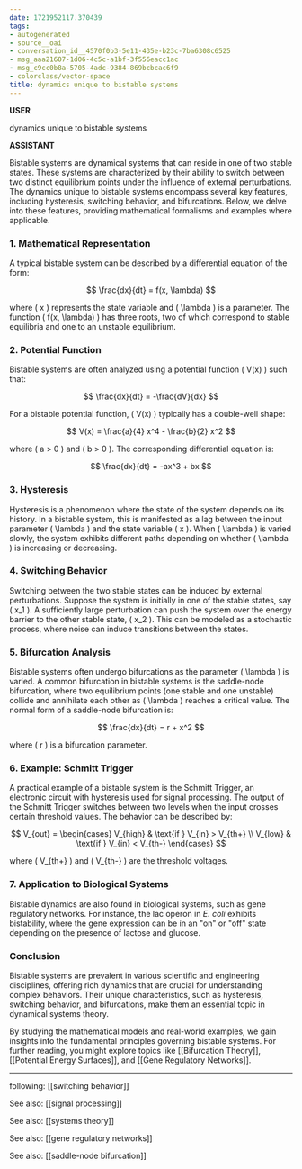```yaml
---
date: 1721952117.370439
tags:
- autogenerated
- source__oai
- conversation_id__4570f0b3-5e11-435e-b23c-7ba6308c6525
- msg_aaa21607-1d06-4c5c-a1bf-3f556eacc1ac
- msg_c9cc0b8a-5705-4adc-9384-869bcbcac6f9
- colorclass/vector-space
title: dynamics unique to bistable systems
---
```


**USER**

dynamics unique to bistable systems


**ASSISTANT**

Bistable systems are dynamical systems that can reside in one of two stable states. These systems are characterized by their ability to switch between two distinct equilibrium points under the influence of external perturbations. The dynamics unique to bistable systems encompass several key features, including hysteresis, switching behavior, and bifurcations. Below, we delve into these features, providing mathematical formalisms and examples where applicable.

### 1. **Mathematical Representation**

A typical bistable system can be described by a differential equation of the form:

$$
\frac{dx}{dt} = f(x, \lambda)
$$

where \( x \) represents the state variable and \( \lambda \) is a parameter. The function \( f(x, \lambda) \) has three roots, two of which correspond to stable equilibria and one to an unstable equilibrium.

### 2. **Potential Function**

Bistable systems are often analyzed using a potential function \( V(x) \) such that:

$$
\frac{dx}{dt} = -\frac{dV}{dx}
$$

For a bistable potential function, \( V(x) \) typically has a double-well shape:

$$
V(x) = \frac{a}{4} x^4 - \frac{b}{2} x^2
$$

where \( a > 0 \) and \( b > 0 \). The corresponding differential equation is:

$$
\frac{dx}{dt} = -ax^3 + bx
$$

### 3. **Hysteresis**

Hysteresis is a phenomenon where the state of the system depends on its history. In a bistable system, this is manifested as a lag between the input parameter \( \lambda \) and the state variable \( x \). When \( \lambda \) is varied slowly, the system exhibits different paths depending on whether \( \lambda \) is increasing or decreasing.

### 4. **Switching Behavior**

Switching between the two stable states can be induced by external perturbations. Suppose the system is initially in one of the stable states, say \( x_1 \). A sufficiently large perturbation can push the system over the energy barrier to the other stable state, \( x_2 \). This can be modeled as a stochastic process, where noise can induce transitions between the states.

### 5. **Bifurcation Analysis**

Bistable systems often undergo bifurcations as the parameter \( \lambda \) is varied. A common bifurcation in bistable systems is the saddle-node bifurcation, where two equilibrium points (one stable and one unstable) collide and annihilate each other as \( \lambda \) reaches a critical value. The normal form of a saddle-node bifurcation is:

$$
\frac{dx}{dt} = r + x^2
$$

where \( r \) is a bifurcation parameter.

### 6. **Example: Schmitt Trigger**

A practical example of a bistable system is the Schmitt Trigger, an electronic circuit with hysteresis used for signal processing. The output of the Schmitt Trigger switches between two levels when the input crosses certain threshold values. The behavior can be described by:

$$
V_{out} = 
\begin{cases} 
    V_{high} & \text{if } V_{in} > V_{th+} \\
    V_{low} & \text{if } V_{in} < V_{th-}
\end{cases}
$$

where \( V_{th+} \) and \( V_{th-} \) are the threshold voltages.

### 7. **Application to Biological Systems**

Bistable dynamics are also found in biological systems, such as gene regulatory networks. For instance, the lac operon in *E. coli* exhibits bistability, where the gene expression can be in an "on" or "off" state depending on the presence of lactose and glucose.

### Conclusion

Bistable systems are prevalent in various scientific and engineering disciplines, offering rich dynamics that are crucial for understanding complex behaviors. Their unique characteristics, such as hysteresis, switching behavior, and bifurcations, make them an essential topic in dynamical systems theory.

By studying the mathematical models and real-world examples, we gain insights into the fundamental principles governing bistable systems. For further reading, you might explore topics like [[Bifurcation Theory]], [[Potential Energy Surfaces]], and [[Gene Regulatory Networks]].


---


following: [[switching behavior]]

See also: [[signal processing]]


See also: [[systems theory]]


See also: [[gene regulatory networks]]


See also: [[saddle-node bifurcation]]